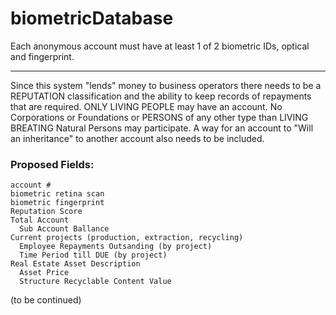 # biometricDatabase
Each anonymous account must have at least 1 of 2 biometric IDs, optical and fingerprint.
_______________________________________________________________________________________

Since this system "lends" money to business operators there needs to be a REPUTATION classification and the ability to keep records of repayments that are required.  ONLY LIVING PEOPLE may have an account. No Corporations or Foundations or PERSONS of any other type than LIVING BREATING Natural Persons may participate.  A way for an account to "Will an inheritance" to another account also needs to be included.

### Proposed Fields:
    account #
    biometric retina scan
    biometric fingerprint
    Reputation Score
    Total Account
      Sub Account Ballance
    Current projects (production, extraction, recycling)
      Employee Repayments Outsanding (by project)
      Time Period till DUE (by project)
    Real Estate Asset Description
      Asset Price
      Structure Recyclable Content Value
    
(to be continued)
